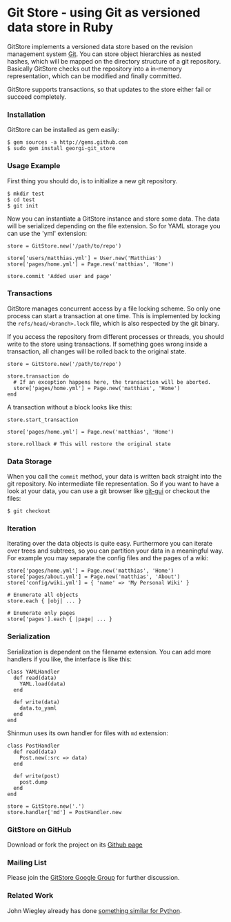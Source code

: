 Git Store - using Git as versioned data store in Ruby
=====================================================

GitStore implements a versioned data store based on the revision
management system [Git][1]. You can store object hierarchies as nested
hashes, which will be mapped on the directory structure of a git
repository. Basically GitStore checks out the repository into a
in-memory representation, which can be modified and finally committed.

GitStore supports transactions, so that updates to the store either
fail or succeed completely.

### Installation

GitStore can be installed as gem easily:

    $ gem sources -a http://gems.github.com
    $ sudo gem install georgi-git_store

### Usage Example

First thing you should do, is to initialize a new git repository.

    $ mkdir test
    $ cd test
    $ git init

Now you can instantiate a GitStore instance and store some data. The
data will be serialized depending on the file extension. So for YAML
storage you can use the 'yml' extension:

    store = GitStore.new('/path/to/repo')

    store['users/matthias.yml'] = User.new('Matthias')
    store['pages/home.yml'] = Page.new('matthias', 'Home')

    store.commit 'Added user and page'

### Transactions

GitStore manages concurrent access by a file locking scheme. So only
one process can start a transaction at one time. This is implemented
by locking the `refs/head/<branch>.lock` file, which is also
respected by the git binary.

If you access the repository from different processes or threads, you
should write to the store using transactions. If something goes wrong
inside a transaction, all changes will be rolled back to the original
state.

    store = GitStore.new('/path/to/repo')

    store.transaction do
      # If an exception happens here, the transaction will be aborted.
      store['pages/home.yml'] = Page.new('matthias', 'Home')
    end


A transaction without a block looks like this:

    store.start_transaction
 
    store['pages/home.yml'] = Page.new('matthias', 'Home')

    store.rollback # This will restore the original state


### Data Storage

When you call the `commit` method, your data is written back straight
into the git repository. No intermediate file representation. So if
you want to have a look at your data, you can use a git browser like
[git-gui][6] or checkout the files:

    $ git checkout


### Iteration

Iterating over the data objects is quite easy. Furthermore you can
iterate over trees and subtrees, so you can partition your data in a
meaningful way. For example you may separate the config files and the
pages of a wiki:

    store['pages/home.yml'] = Page.new('matthias', 'Home')
    store['pages/about.yml'] = Page.new('matthias', 'About')
    store['config/wiki.yml'] = { 'name' => 'My Personal Wiki' }

    # Enumerate all objects
    store.each { |obj| ... } 

    # Enumerate only pages
    store['pages'].each { |page| ... }


### Serialization

Serialization is dependent on the filename extension. You can add more
handlers if you like, the interface is like this:

    class YAMLHandler
      def read(data)
        YAML.load(data)
      end
   
      def write(data)
        data.to_yaml
      end    
    end

Shinmun uses its own handler for files with `md` extension:

    class PostHandler
      def read(data)
        Post.new(:src => data)
      end
   
      def write(post)
        post.dump
      end    
    end

    store = GitStore.new('.')
    store.handler['md'] = PostHandler.new


### GitStore on GitHub

Download or fork the project on its [Github page][5]

### Mailing List

Please join the [GitStore Google Group][3] for further discussion.

### Related Work

John Wiegley already has done [something similar for Python][4].



[1]: http://git.or.cz/
[2]: http://github.com/mojombo/grit
[3]: http://groups.google.com/group/gitstore
[4]: http://www.newartisans.com/blog_files/git.versioned.data.store.php
[5]: http://github.com/georgi/git_store
[6]: http://www.kernel.org/pub/software/scm/git/docs/git-gui.html
[7]: http://www.matthias-georgi.de/shinmun
